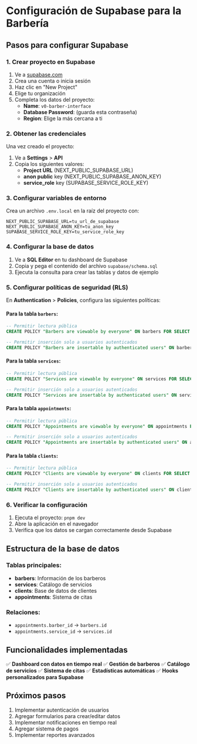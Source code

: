 # Configuración de Supabase para la Barbería

## Pasos para configurar Supabase

### 1. Crear proyecto en Supabase

1. Ve a [supabase.com](https://supabase.com)
2. Crea una cuenta o inicia sesión
3. Haz clic en "New Project"
4. Elige tu organización
5. Completa los datos del proyecto:
   - **Name**: `v0-barber-interface`
   - **Database Password**: (guarda esta contraseña)
   - **Region**: Elige la más cercana a ti

### 2. Obtener las credenciales

Una vez creado el proyecto:

1. Ve a **Settings** > **API**
2. Copia los siguientes valores:
   - **Project URL** (NEXT_PUBLIC_SUPABASE_URL)
   - **anon public** key (NEXT_PUBLIC_SUPABASE_ANON_KEY)
   - **service_role** key (SUPABASE_SERVICE_ROLE_KEY)

### 3. Configurar variables de entorno

Crea un archivo `.env.local` en la raíz del proyecto con:

```env
NEXT_PUBLIC_SUPABASE_URL=tu_url_de_supabase
NEXT_PUBLIC_SUPABASE_ANON_KEY=tu_anon_key
SUPABASE_SERVICE_ROLE_KEY=tu_service_role_key
```

### 4. Configurar la base de datos

1. Ve a **SQL Editor** en tu dashboard de Supabase
2. Copia y pega el contenido del archivo `supabase/schema.sql`
3. Ejecuta la consulta para crear las tablas y datos de ejemplo

### 5. Configurar políticas de seguridad (RLS)

En **Authentication** > **Policies**, configura las siguientes políticas:

#### Para la tabla `barbers`:
```sql
-- Permitir lectura pública
CREATE POLICY "Barbers are viewable by everyone" ON barbers FOR SELECT USING (true);

-- Permitir inserción solo a usuarios autenticados
CREATE POLICY "Barbers are insertable by authenticated users" ON barbers FOR INSERT WITH CHECK (auth.role() = 'authenticated');
```

#### Para la tabla `services`:
```sql
-- Permitir lectura pública
CREATE POLICY "Services are viewable by everyone" ON services FOR SELECT USING (true);

-- Permitir inserción solo a usuarios autenticados
CREATE POLICY "Services are insertable by authenticated users" ON services FOR INSERT WITH CHECK (auth.role() = 'authenticated');
```

#### Para la tabla `appointments`:
```sql
-- Permitir lectura pública
CREATE POLICY "Appointments are viewable by everyone" ON appointments FOR SELECT USING (true);

-- Permitir inserción solo a usuarios autenticados
CREATE POLICY "Appointments are insertable by authenticated users" ON appointments FOR INSERT WITH CHECK (auth.role() = 'authenticated');
```

#### Para la tabla `clients`:
```sql
-- Permitir lectura pública
CREATE POLICY "Clients are viewable by everyone" ON clients FOR SELECT USING (true);

-- Permitir inserción solo a usuarios autenticados
CREATE POLICY "Clients are insertable by authenticated users" ON clients FOR INSERT WITH CHECK (auth.role() = 'authenticated');
```

### 6. Verificar la configuración

1. Ejecuta el proyecto: `pnpm dev`
2. Abre la aplicación en el navegador
3. Verifica que los datos se cargan correctamente desde Supabase

## Estructura de la base de datos

### Tablas principales:

- **barbers**: Información de los barberos
- **services**: Catálogo de servicios
- **clients**: Base de datos de clientes
- **appointments**: Sistema de citas

### Relaciones:

- `appointments.barber_id` → `barbers.id`
- `appointments.service_id` → `services.id`

## Funcionalidades implementadas

✅ **Dashboard con datos en tiempo real**
✅ **Gestión de barberos**
✅ **Catálogo de servicios**
✅ **Sistema de citas**
✅ **Estadísticas automáticas**
✅ **Hooks personalizados para Supabase**

## Próximos pasos

1. Implementar autenticación de usuarios
2. Agregar formularios para crear/editar datos
3. Implementar notificaciones en tiempo real
4. Agregar sistema de pagos
5. Implementar reportes avanzados
